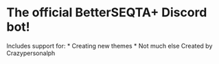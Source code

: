 # The official BetterSEQTA+ Discord bot!
Includes support for:
    * Creating new themes
    * Not much else
Created by Crazypersonalph
